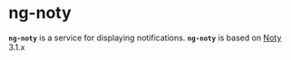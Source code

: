 # ng-noty

**`ng-noty`** is a service for displaying notifications. **`ng-noty`** is based on [Noty](http://ned.im/noty/) 3.1.x
